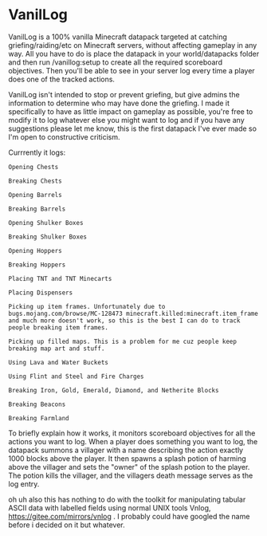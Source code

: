 # VanilLog
VanilLog is a 100% vanilla Minecraft datapack targeted at catching griefing/raiding/etc on Minecraft servers, without affecting gameplay in any way. All you have to do is place the datapack in your world/datapacks folder and then run /vanillog:setup to create all the required scoreboard objectives. Then you'll be able to see in your server log every time a player does one of the tracked actions. 

VanilLog isn't intended to stop or prevent griefing, but give admins the information to determine who may have done the griefing. I made it specifically to have as little impact on gameplay as possible, you're free to modify it to log whatever else you might want to log and if you have any suggestions please let me know, this is the first datapack I've ever made so I'm open to constructive criticism. 

Currrently it logs:

    Opening Chests
    
    Breaking Chests
    
    Opening Barrels
    
    Breaking Barrels
    
    Opening Shulker Boxes
    
    Breaking Shulker Boxes
    
    Opening Hoppers
    
    Breaking Hoppers
    
    Placing TNT and TNT Minecarts
    
    Placing Dispensers
    
    Picking up item frames. Unfortunately due to bugs.mojang.com/browse/MC-128473 minecraft.killed:minecraft.item_frame and much more doesn't work, so this is the best I can do to track people breaking item frames.
    
    Picking up filled maps. This is a problem for me cuz people keep breaking map art and stuff.
    
    Using Lava and Water Buckets
    
    Using Flint and Steel and Fire Charges
    
    Breaking Iron, Gold, Emerald, Diamond, and Netherite Blocks
    
    Breaking Beacons
    
    Breaking Farmland
    
To briefly explain how it works, it monitors scoreboard objectives for all the actions you want to log. When a player does something you want to log, the datapack summons a villager with a name describing the action exactly 1000 blocks above the player. It then spawns a splash potion of harming above the villager and sets the "owner" of the splash potion to the player. The potion kills the villager, and the villagers death message serves as the log entry.

oh uh also this has nothing to do with the toolkit for manipulating tabular ASCII data with labelled fields using normal UNIX tools Vnlog, https://gitee.com/mirrors/vnlog . I probably could have googled the name before i decided on it but whatever.
